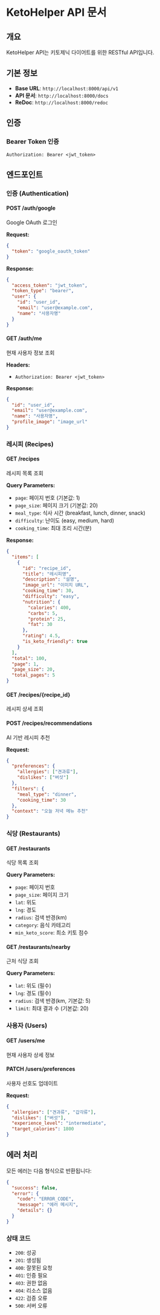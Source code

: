 # KetoHelper API 문서

## 개요

KetoHelper API는 키토제닉 다이어트를 위한 RESTful API입니다.

## 기본 정보

- **Base URL**: `http://localhost:8000/api/v1`
- **API 문서**: `http://localhost:8000/docs`
- **ReDoc**: `http://localhost:8000/redoc`

## 인증

### Bearer Token 인증

```http
Authorization: Bearer <jwt_token>
```

## 엔드포인트

### 인증 (Authentication)

#### POST /auth/google
Google OAuth 로그인

**Request:**
```json
{
  "token": "google_oauth_token"
}
```

**Response:**
```json
{
  "access_token": "jwt_token",
  "token_type": "bearer",
  "user": {
    "id": "user_id",
    "email": "user@example.com",
    "name": "사용자명"
  }
}
```

#### GET /auth/me
현재 사용자 정보 조회

**Headers:**
- `Authorization: Bearer <jwt_token>`

**Response:**
```json
{
  "id": "user_id",
  "email": "user@example.com",
  "name": "사용자명",
  "profile_image": "image_url"
}
```

### 레시피 (Recipes)

#### GET /recipes
레시피 목록 조회

**Query Parameters:**
- `page`: 페이지 번호 (기본값: 1)
- `page_size`: 페이지 크기 (기본값: 20)
- `meal_type`: 식사 시간 (breakfast, lunch, dinner, snack)
- `difficulty`: 난이도 (easy, medium, hard)
- `cooking_time`: 최대 조리 시간(분)

**Response:**
```json
{
  "items": [
    {
      "id": "recipe_id",
      "title": "레시피명",
      "description": "설명",
      "image_url": "이미지 URL",
      "cooking_time": 30,
      "difficulty": "easy",
      "nutrition": {
        "calories": 400,
        "carbs": 5,
        "protein": 25,
        "fat": 30
      },
      "rating": 4.5,
      "is_keto_friendly": true
    }
  ],
  "total": 100,
  "page": 1,
  "page_size": 20,
  "total_pages": 5
}
```

#### GET /recipes/{recipe_id}
레시피 상세 조회

#### POST /recipes/recommendations
AI 기반 레시피 추천

**Request:**
```json
{
  "preferences": {
    "allergies": ["견과류"],
    "dislikes": ["버섯"]
  },
  "filters": {
    "meal_type": "dinner",
    "cooking_time": 30
  },
  "context": "오늘 저녁 메뉴 추천"
}
```

### 식당 (Restaurants)

#### GET /restaurants
식당 목록 조회

**Query Parameters:**
- `page`: 페이지 번호
- `page_size`: 페이지 크기
- `lat`: 위도
- `lng`: 경도
- `radius`: 검색 반경(km)
- `category`: 음식 카테고리
- `min_keto_score`: 최소 키토 점수

#### GET /restaurants/nearby
근처 식당 조회

**Query Parameters:**
- `lat`: 위도 (필수)
- `lng`: 경도 (필수)
- `radius`: 검색 반경(km, 기본값: 5)
- `limit`: 최대 결과 수 (기본값: 20)

### 사용자 (Users)

#### GET /users/me
현재 사용자 상세 정보

#### PATCH /users/preferences
사용자 선호도 업데이트

**Request:**
```json
{
  "allergies": ["견과류", "갑각류"],
  "dislikes": ["버섯"],
  "experience_level": "intermediate",
  "target_calories": 1800
}
```

## 에러 처리

모든 에러는 다음 형식으로 반환됩니다:

```json
{
  "success": false,
  "error": {
    "code": "ERROR_CODE",
    "message": "에러 메시지",
    "details": {}
  }
}
```

### 상태 코드

- `200`: 성공
- `201`: 생성됨
- `400`: 잘못된 요청
- `401`: 인증 필요
- `403`: 권한 없음
- `404`: 리소스 없음
- `422`: 검증 오류
- `500`: 서버 오류
